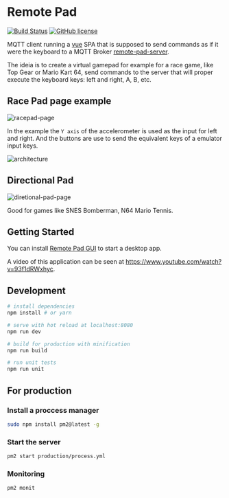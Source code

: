 # Remote Pad

[![Build Status](https://travis-ci.org/comsolid/remote-pad.svg?branch=master)](https://travis-ci.org/comsolid/remote-pad)
[![GitHub license](https://img.shields.io/badge/license-GPL-blue.svg)](https://raw.githubusercontent.com/comsolid/remote-pad/master/LICENSE)

MQTT client running a [vue](https://vuejs.org) SPA that is supposed to send commands
as if it were the keyboard to a MQTT Broker
[remote-pad-server](https://github.com/comsolid/remote-pad-server).

The ideia is to create a virtual gamepad for example for a race game, like
Top Gear or Mario Kart 64, send commands to the server that will proper execute the keyboard
keys: left and right, A, B, etc.

## Race Pad page example

![racepad-page](docs/img/racepad-page.png)

In the example the `Y axis` of the accelerometer is used as the input for left
and right. And the buttons are use to send the equivalent keys of a emulator input keys.

![architecture](docs/img/architecture.png)

## Directional Pad

![diretional-pad-page](docs/img/directional-pad-page.png)

Good for games like SNES Bomberman, N64 Mario Tennis.

## Getting Started

You can install [Remote Pad GUI](https://github.com/comsolid/remote-pad-gui)
to start a desktop app.


A video of this application can be seen at https://www.youtube.com/watch?v=93f1dRWxhyc.

## Development

``` bash
# install dependencies
npm install # or yarn

# serve with hot reload at localhost:8080
npm run dev

# build for production with minification
npm run build

# run unit tests
npm run unit
```

## For production

### Install a proccess manager

```bash
sudo npm install pm2@latest -g
```

### Start the server

```bash
pm2 start production/process.yml
```

### Monitoring

```bash
pm2 monit
```
